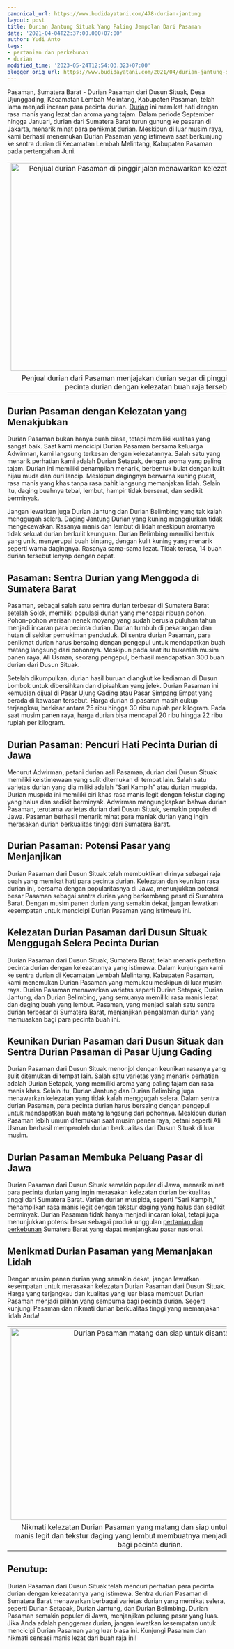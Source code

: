 ```yaml
---
canonical_url: https://www.budidayatani.com/478-durian-jantung
layout: post
title: Durian Jantung Situak Yang Paling Jempolan Dari Pasaman
date: '2021-04-04T22:37:00.000+07:00'
author: Yudi Anto
tags:
- pertanian dan perkebunan
- durian
modified_time: '2023-05-24T12:54:03.323+07:00'
blogger_orig_url: https://www.budidayatani.com/2021/04/durian-jantung-situak-yang-paling.html
---
```


<p>Pasaman, Sumatera Barat - Durian Pasaman dari Dusun Situak, Desa Ujunggading, Kecamatan Lembah Melintang, Kabupaten Pasaman, telah lama menjadi incaran para pecinta durian. <a href="https://www.budidayatani.com/search/label/durian">Durian</a> ini memikat hati dengan rasa manis yang lezat dan aroma yang tajam. Dalam periode September hingga Januari, durian dari Sumatera Barat turun gunung ke pasaran di Jakarta, menarik minat para penikmat durian. Meskipun di luar musim raya, kami berhasil menemukan Durian Pasaman yang istimewa saat berkunjung ke sentra durian di Kecamatan Lembah Melintang, Kabupaten Pasaman pada pertengahan Juni.</p><table align="center" cellpadding="0" cellspacing="0" class="tr-caption-container" style="margin-left: auto; margin-right: auto;"><tbody><tr><td style="text-align: center;"><a href="https://blogger.googleusercontent.com/img/b/R29vZ2xl/AVvXsEixFTWldd5HZJXiDZUwaCECX3mj9tonMdLhnJC3AhfvsRT5_YKC_auvmiSUj_p8oeKp4CqpFm4PFVFn71WQ5h61P9iXV70qhGBvJ43zIRgKHm_WmBljdfEMTablWP5-W57m2JrlcHPSZnwOL5wrd0Ir1D-Jtq0w0LEJjsxQaf0i1Mh5NoOPsBGFZ_yOBg/s1610/duren(2).jpg" imageanchor="1" style="margin-left: auto; margin-right: auto;"><img alt="Penjual durian Pasaman di pinggir jalan menawarkan kelezatan durian segar" border="0" data-original-height="1200" data-original-width="1610" height="478" src="https://blogger.googleusercontent.com/img/b/R29vZ2xl/AVvXsEixFTWldd5HZJXiDZUwaCECX3mj9tonMdLhnJC3AhfvsRT5_YKC_auvmiSUj_p8oeKp4CqpFm4PFVFn71WQ5h61P9iXV70qhGBvJ43zIRgKHm_WmBljdfEMTablWP5-W57m2JrlcHPSZnwOL5wrd0Ir1D-Jtq0w0LEJjsxQaf0i1Mh5NoOPsBGFZ_yOBg/w640-h478/duren(2).jpg" title="Penjual Durian Pasaman Menawarkan Durian Segar di Pinggir Jalan" width="640" /></a></td></tr><tr><td class="tr-caption" style="text-align: center;">Penjual durian dari Pasaman menjajakan durian segar di pinggir jalan, memikat pecinta durian dengan kelezatan buah raja tersebut.</td></tr></tbody></table><h2>Durian Pasaman dengan Kelezatan yang Menakjubkan</h2><p>Durian Pasaman bukan hanya buah biasa, tetapi memiliki kualitas yang sangat baik. Saat kami mencicipi Durian Pasaman bersama keluarga Adwirman, kami langsung terkesan dengan kelezatannya. Salah satu yang menarik perhatian kami adalah Durian Setapak, dengan aroma yang paling tajam. Durian ini memiliki penampilan menarik, berbentuk bulat dengan kulit hijau muda dan duri lancip. Meskipun dagingnya berwarna kuning pucat, rasa manis yang khas tanpa rasa pahit langsung memanjakan lidah. Selain itu, daging buahnya tebal, lembut, hampir tidak berserat, dan sedikit berminyak.</p><p>Jangan lewatkan juga Durian Jantung dan Durian Belimbing yang tak kalah menggugah selera. Daging Jantung Durian yang kuning menggiurkan tidak mengecewakan. Rasanya manis dan lembut di lidah meskipun aromanya tidak sekuat durian berkulit keunguan. Durian Belimbing memiliki bentuk yang unik, menyerupai buah bintang, dengan kulit kuning yang menarik seperti warna dagingnya. Rasanya sama-sama lezat. Tidak terasa, 14 buah durian tersebut lenyap dengan cepat.</p><h2>Pasaman: Sentra Durian yang Menggoda di Sumatera Barat</h2><p>Pasaman, sebagai salah satu sentra durian terbesar di Sumatera Barat setelah Solok, memiliki populasi durian yang mencapai ribuan pohon. Pohon-pohon warisan nenek moyang yang sudah berusia puluhan tahun menjadi incaran para pecinta durian. Durian tumbuh di pekarangan dan hutan di sekitar pemukiman penduduk. Di sentra durian Pasaman, para penikmat durian harus bersaing dengan pengepul untuk mendapatkan buah matang langsung dari pohonnya. Meskipun pada saat itu bukanlah musim panen raya, Ali Usman, seorang pengepul, berhasil mendapatkan 300 buah durian dari Dusun Situak.</p><p>Setelah dikumpulkan, durian hasil buruan diangkut ke kediaman di Dusun Lombok untuk dibersihkan dan dipisahkan yang jelek. Durian Pasaman ini kemudian dijual di Pasar Ujung Gading atau Pasar Simpang Empat yang berada di kawasan tersebut. Harga durian di pasaran masih cukup terjangkau, berkisar antara 25 ribu hingga 30 ribu rupiah per kilogram. Pada saat musim panen raya, harga durian bisa mencapai 20 ribu hingga 22 ribu rupiah per kilogram.</p><h2>Durian Pasaman: Pencuri Hati Pecinta Durian di Jawa</h2><p>Menurut Adwirman, petani durian asli Pasaman, durian dari Dusun Situak memiliki keistimewaan yang sulit ditemukan di tempat lain. Salah satu varietas durian yang dia miliki adalah "Sari Kampih" atau durian muspida. Durian muspida ini memiliki ciri khas rasa manis legit dengan tekstur daging yang halus dan sedikit berminyak. Adwirman mengungkapkan bahwa durian Pasaman, terutama varietas durian dari Dusun Situak, semakin populer di Jawa. Pasaman berhasil menarik minat para maniak durian yang ingin merasakan durian berkualitas tinggi dari Sumatera Barat.</p><h2>Durian Pasaman: Potensi Pasar yang Menjanjikan</h2><p>Durian Pasaman dari Dusun Situak telah membuktikan dirinya sebagai raja buah yang memikat hati para pecinta durian. Kelezatan dan keunikan rasa durian ini, bersama dengan popularitasnya di Jawa, menunjukkan potensi besar Pasaman sebagai sentra durian yang berkembang pesat di Sumatera Barat. Dengan musim panen durian yang semakin dekat, jangan lewatkan kesempatan untuk mencicipi Durian Pasaman yang istimewa ini.</p><h2>Kelezatan Durian Pasaman dari Dusun Situak Menggugah Selera Pecinta Durian</h2><p>Durian Pasaman dari Dusun Situak, Sumatera Barat, telah menarik perhatian pecinta durian dengan kelezatannya yang istimewa. Dalam kunjungan kami ke sentra durian di Kecamatan Lembah Melintang, Kabupaten Pasaman, kami menemukan Durian Pasaman yang memukau meskipun di luar musim raya. Durian Pasaman menawarkan varietas seperti Durian Setapak, Durian Jantung, dan Durian Belimbing, yang semuanya memiliki rasa manis lezat dan daging buah yang lembut. Pasaman, yang menjadi salah satu sentra durian terbesar di Sumatera Barat, menjanjikan pengalaman durian yang memuaskan bagi para pecinta buah ini.</p><h2>Keunikan Durian Pasaman dari Dusun Situak dan Sentra Durian Pasaman di Pasar Ujung Gading</h2><p>Durian Pasaman dari Dusun Situak menonjol dengan keunikan rasanya yang sulit ditemukan di tempat lain. Salah satu varietas yang menarik perhatian adalah Durian Setapak, yang memiliki aroma yang paling tajam dan rasa manis khas. Selain itu, Durian Jantung dan Durian Belimbing juga menawarkan kelezatan yang tidak kalah menggugah selera. Dalam sentra durian Pasaman, para pecinta durian harus bersaing dengan pengepul untuk mendapatkan buah matang langsung dari pohonnya. Meskipun durian Pasaman lebih umum ditemukan saat musim panen raya, petani seperti Ali Usman berhasil memperoleh durian berkualitas dari Dusun Situak di luar musim.</p><h2>Durian Pasaman Membuka Peluang Pasar di Jawa</h2><p>Durian Pasaman dari Dusun Situak semakin populer di Jawa, menarik minat para pecinta durian yang ingin merasakan kelezatan durian berkualitas tinggi dari Sumatera Barat. Varian durian muspida, seperti "Sari Kampih," menampilkan rasa manis legit dengan tekstur daging yang halus dan sedikit berminyak. Durian Pasaman tidak hanya menjadi incaran lokal, tetapi juga menunjukkan potensi besar sebagai produk unggulan <a href="https://www.budidayatani.com/search/label/pertanian%20dan%20perkebunan">pertanian dan perkebunan</a> Sumatera Barat yang dapat menjangkau pasar nasional.</p><h2>Menikmati Durian Pasaman yang Memanjakan Lidah</h2><p>Dengan musim panen durian yang semakin dekat, jangan lewatkan kesempatan untuk merasakan kelezatan Durian Pasaman dari Dusun Situak. Harga yang terjangkau dan kualitas yang luar biasa membuat Durian Pasaman menjadi pilihan yang sempurna bagi pecinta durian. Segera kunjungi Pasaman dan nikmati durian berkualitas tinggi yang memanjakan lidah Anda!</p><table align="center" cellpadding="0" cellspacing="0" class="tr-caption-container" style="margin-left: auto; margin-right: auto;"><tbody><tr><td style="text-align: center;"><a href="https://blogger.googleusercontent.com/img/b/R29vZ2xl/AVvXsEi7G3riNrG3XKlhRgbBeNm-JK17Gx2RanVhveURWJJjzY7pek7-4zXviNr3yuilzxruAJO5xYRgyApvQYdSA55xb5v1xKkutSY0O6iddGmm9033zy4KTE6zq1pOuBTEyEoJJL-bz6A7ng2YrLIWUtHwiZVxGD-p0jmX3wq9TxNRa8cJigCfba7gdLDnsQ/s1736/duren1(1).jpg" imageanchor="1" style="margin-left: auto; margin-right: auto;"><img alt="Durian Pasaman matang dan siap untuk disantap" border="0" data-original-height="1200" data-original-width="1736" height="442" src="https://blogger.googleusercontent.com/img/b/R29vZ2xl/AVvXsEi7G3riNrG3XKlhRgbBeNm-JK17Gx2RanVhveURWJJjzY7pek7-4zXviNr3yuilzxruAJO5xYRgyApvQYdSA55xb5v1xKkutSY0O6iddGmm9033zy4KTE6zq1pOuBTEyEoJJL-bz6A7ng2YrLIWUtHwiZVxGD-p0jmX3wq9TxNRa8cJigCfba7gdLDnsQ/w640-h442/duren1(1).jpg" title="Durian Pasaman Matang: Kelezatan Si Buah Raja" width="640" /></a></td></tr><tr><td class="tr-caption" style="text-align: center;">Nikmati kelezatan Durian Pasaman yang matang dan siap untuk disantap. Rasa manis legit dan tekstur daging yang lembut membuatnya menjadi pilihan sempurna bagi pecinta durian.</td></tr></tbody></table><h2>Penutup:</h2><p>Durian Pasaman dari Dusun Situak telah mencuri perhatian para pecinta durian dengan kelezatannya yang istimewa. Sentra durian Pasaman di Sumatera Barat menawarkan berbagai varietas durian yang memikat selera, seperti Durian Setapak, Durian Jantung, dan Durian Belimbing. Durian Pasaman semakin populer di Jawa, menjanjikan peluang pasar yang luas. Jika Anda adalah penggemar durian, jangan lewatkan kesempatan untuk mencicipi Durian Pasaman yang luar biasa ini. Kunjungi Pasaman dan nikmati sensasi manis lezat dari buah raja ini!</p>